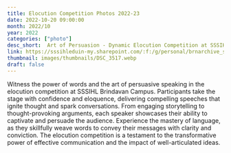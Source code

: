 ```yaml
---
title: Elocution Competition Photos 2022-23
date: 2022-10-20 09:00:00
month: 2022/10
year: 2022
categories: ["photo"]
desc_short:  Art of Persuasion - Dynamic Elocution Competition at SSSIHL Brindavan Campus
link: https://sssihleduin-my.sharepoint.com/:f:/g/personal/brnarchive_sssihl_edu_in/Ej_aACnzJ81FqYskNG2l7zkBV4wPIjmq_FVZcEYBck67Lg?e=vYHfmr
thumbnail: images/thumbnails/DSC_3517.webp
draft: false
---
```


Witness the power of words and the art of persuasive speaking in the elocution competition at SSSIHL Brindavan Campus. Participants take the stage with confidence and eloquence, delivering compelling speeches that ignite thought and spark conversations. From engaging storytelling to thought-provoking arguments, each speaker showcases their ability to captivate and persuade the audience. Experience the mastery of language, as they skillfully weave words to convey their messages with clarity and conviction. The elocution competition is a testament to the transformative power of effective communication and the impact of well-articulated ideas.
